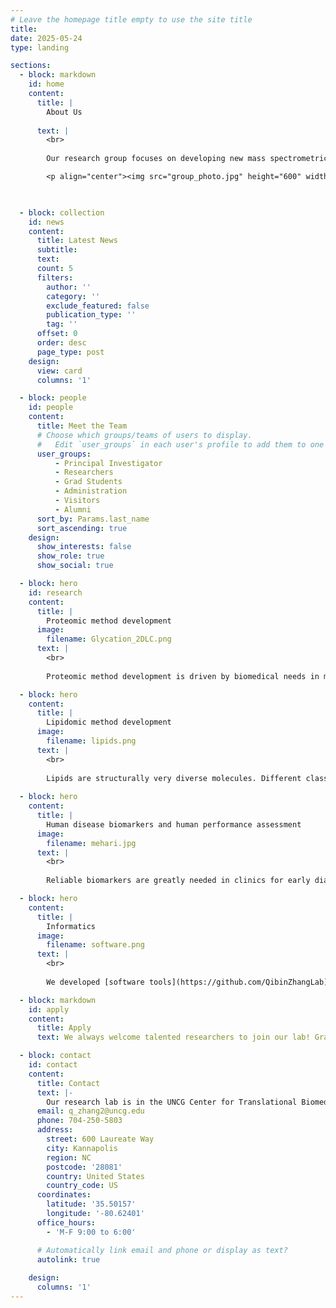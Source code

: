 ```yaml
---
# Leave the homepage title empty to use the site title
title:
date: 2025-05-24
type: landing

sections:
  - block: markdown
    id: home
    content:
      title: |
        About Us
      
      text: |
        <br>
        
        Our research group focuses on developing new mass spectrometric capabilities for measurement of biomolecules and the clinical applications of proteomics, lipidomics, and metabolomics. We aim for identification of early disease biomarkers and systems biological understanding of the pathogenic mechanisms underlying human diseases. 

        <p align="center"><img src="group_photo.jpg" height="600" width="800" </p>


  
  - block: collection
    id: news
    content:
      title: Latest News
      subtitle:
      text:
      count: 5
      filters:
        author: ''
        category: ''
        exclude_featured: false
        publication_type: ''
        tag: ''
      offset: 0
      order: desc
      page_type: post
    design:
      view: card
      columns: '1'

  - block: people
    id: people
    content:
      title: Meet the Team
      # Choose which groups/teams of users to display.
      #   Edit `user_groups` in each user's profile to add them to one or more of these groups.
      user_groups:
          - Principal Investigator
          - Researchers
          - Grad Students
          - Administration
          - Visitors
          - Alumni
      sort_by: Params.last_name
      sort_ascending: true
    design:
      show_interests: false
      show_role: true
      show_social: true

  - block: hero
    id: research
    content:
      title: |
        Proteomic method development
      image:
        filename: Glycation_2DLC.png
      text: |
        <br>
        
        Proteomic method development is driven by biomedical needs in measurement sensitivity, specificity and throughout. Many post-translational modifications to proteins are low abundant, accurate analysis of protein PTM requires specific enrichment methods. We developed online boronic affinity enrichment method for 2DLC-MS/MS analysis of glycated proteins, which has been used in identification of biomarkers to glycemic control and diabetic complications. We also developed laser capture microdissection-based methods for spatial proteomics to investigate the pathologies assoicated with specific cell types in a tissue. In addition, we developed streamlined method for highthroughout plasma protemics with improved proteome coverage, reproducibility and robustness. 

  - block: hero
    content:
      title: |
        Lipidomic method development
      image:
        filename: lipids.png
      text: |
        <br>
        
        Lipids are structurally very diverse molecules. Different classes of lipids have different chemical properties, which makes their separation and identification from a complex biological sample very challenging.  We developed methods for comprehensive lipidomic analysis, which include offline 2DLC separation coupled with high resolution mass spectrometry, novel ion chemistry OzNOxESI for determination of C=C unsaturation within lipids, isobaric chemical labeling for more sensitive and multiplexed analysis of gangliosides, and very specific method for distinguishing isomeric oxylipins. 
        
  - block: hero
    content:
      title: |
        Human disease biomarkers and human performance assessment
      image:
        filename: mehari.jpg
      text: |
        <br>
        
        Reliable biomarkers are greatly needed in clinics for early diagnosis of human diseases and for assessment of human performance. Our lab is the first one reported the most comprehensive profiling of longitudinal plasma proteome changes during childhood development. Applying proteomics and lipidomics, we have identified panels of proteins that predict the onset of type 1 diabetes, established gangliosides as critical factors in hepatitus A virus entry into the host cells and assessed many functional foods in their effect on mitigating the inflammation induced by intensive exercise. This line of research is typically done collaboratively with renowned scientists and clinicians in diabetes, hepatitis, virology and sports medicine. 

  - block: hero
    content:
      title: |
        Informatics
      image:
        filename: software.png
      text: |
        <br>
        
        We developed [software tools](https://github.com/QibinZhangLab) for automated processing of isotopic labeling mass spectrometry data and of the data generated by the novel OzNOxESI ion chemistry for C=C position analysis in lipids. Developing niche software to facilitate mass spectrometric data processing and data visualization will be a continous focus area in our research.

  - block: markdown
    id: apply
    content:
      title: Apply
      text: We always welcome talented researchers to join our lab! Graduate students who wish to pursue a PhD or MS degree in Chemistry, please submit your application through the [graduate program](https://chem.uncg.edu/#academics) in the Department of Chemistry & Biochemistry of UNCG. If you are interested in joining us as a postdoctoral researcher or a research scientist, please contact Dr. Zhang, include a CV and a statement of your research interests and skills and how they align with our research projects.

  - block: contact
    id: contact
    content:
      title: Contact
      text: |-
        Our research lab is in the UNCG Center for Translational Biomedical Research, located on the beautiful North Carolina Research Campus in the thriving downtown Kannapolis, a suburb of Charlotte.
      email: q_zhang2@uncg.edu
      phone: 704-250-5803
      address:
        street: 600 Laureate Way
        city: Kannapolis
        region: NC
        postcode: '28081'
        country: United States
        country_code: US
      coordinates:
        latitude: '35.50157'
        longitude: '-80.62401'
      office_hours:
        - 'M-F 9:00 to 6:00'

      # Automatically link email and phone or display as text?
      autolink: true
    
    design:
      columns: '1'
---
```

